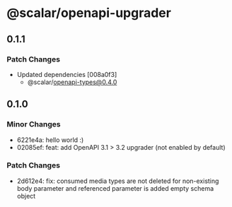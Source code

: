 # @scalar/openapi-upgrader

## 0.1.1

### Patch Changes

- Updated dependencies [008a0f3]
  - @scalar/openapi-types@0.4.0

## 0.1.0

### Minor Changes

- 6221e4a: hello world :)
- 02085ef: feat: add OpenAPI 3.1 > 3.2 upgrader (not enabled by default)

### Patch Changes

- 2d612e4: fix: consumed media types are not deleted for non-existing body parameter and referenced parameter is added empty schema object
